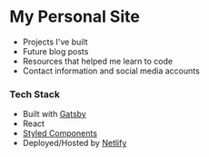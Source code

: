 # My Personal Site

- Projects I've built
- Future blog posts
- Resources that helped me learn to code
- Contact information and social media accounts

### Tech Stack

- Built with [Gatsby](https://www.gatsbyjs.org/)
- React
- [Styled Components](https://www.styled-components.com/)
- Deployed/Hosted by [Netlify](https://www.netlify.com/)
